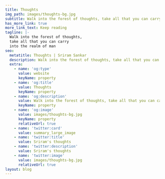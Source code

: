 ```yaml
---
title: Thoughts
img_path: images/thoughts-bg.jpg
subtitle: Walk into the forest of thoughts, take all that you can carry into the realm of man
has_more_link: true
more_link_text: Keep reading
tagline: |-
  Walk into the forest of thoughts, 
  take all that you can carry 
  into the realm of man  
seo:
  metatitle: Thoughts | Sriram Sankar
  description: Walk into the forest of thoughts, take all that you can carry into the realm of man
  extra:
    - name: 'og:type'
      value: website
      keyName: property
    - name: 'og:title'
      value: Thoughts
      keyName: property
    - name: 'og:description'
      value: Walk into the forest of thoughts, take all that you can carry into the realm of man
      keyName: property
    - name: 'og:image'
      value: images/thoughts-bg.jpg
      keyName: property
      relativeUrl: true
    - name: 'twitter:card'
      value: summary_large_image
    - name: 'twitter:title'
      value: Sriram's thoughts
    - name: 'twitter:description'
      value: Sriram's thoughts
    - name: 'twitter:image'
      value: images/thoughts-bg.jpg
      relativeUrl: true
layout: blog
---
```

